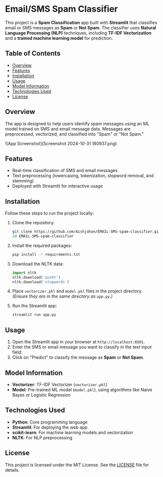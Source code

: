 # Email/SMS Spam Classifier 

This project is a **Spam Classification** app built with **Streamlit** that classifies email or SMS messages as **Spam** or **Not Spam**. The classifier uses **Natural Language Processing (NLP)** techniques, including **TF-IDF Vectorization** and a **trained machine learning model** for prediction. 

## Table of Contents
- [Overview](#overview)
- [Features](#features)
- [Installation](#installation)
- [Usage](#usage)
- [Model Information](#model-information)
- [Technologies Used](#technologies-used)
- [License](#license)

## Overview
The app is designed to help users identify spam messages using an ML model trained on SMS and email message data. Messages are preprocessed, vectorized, and classified into "Spam" or "Not Spam."

![App Screenshot](Screenshot 2024-10-31 180937.png)

## Features
- Real-time classification of SMS and email messages
- Text preprocessing (lowercasing, tokenization, stopword removal, and stemming)
- Deployed with Streamlit for interactive usage

## Installation
Follow these steps to run the project locally:

1. Clone the repository:
    ```bash
    git clone https://github.com/Aishjahan/EMAIL-SMS-spam-classifier.git
    cd EMAIL-SMS-spam-classifier
    ```

2. Install the required packages:
    ```bash
    pip install -r requirements.txt
    ```

3. Download the NLTK data:
    ```python
    import nltk
    nltk.download('punkt')
    nltk.download('stopwords')
    ```

4. Place `vectorizer.pkl` and `model.pkl` files in the project directory. *(Ensure they are in the same directory as `app.py`.)*

5. Run the Streamlit app:
    ```bash
    streamlit run app.py
    ```

## Usage
1. Open the Streamlit app in your browser at `http://localhost:8501`.
2. Enter the SMS or email message you want to classify in the text input field.
3. Click on "Predict" to classify the message as **Spam** or **Not Spam**.

## Model Information
- **Vectorizer**: TF-IDF Vectorizer (`vectorizer.pkl`)
- **Model**: Pre-trained ML model (`model.pkl`), using algorithms like Naive Bayes or Logistic Regression

## Technologies Used
- **Python**: Core programming language
- **Streamlit**: For deploying the web app
- **scikit-learn**: For machine learning models and vectorization
- **NLTK**: For NLP preprocessing

## License
This project is licensed under the MIT License. See the [LICENSE](LICENSE) file for details.
